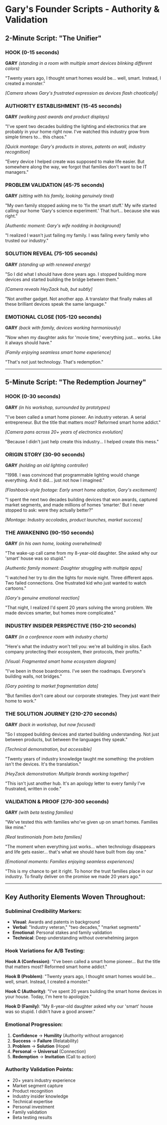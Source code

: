 # Gary's Founder Scripts - Authority & Validation

## 2-Minute Script: "The Unifier"

### HOOK (0-15 seconds)
**GARY** *(standing in a room with multiple smart devices blinking different colors)*

"Twenty years ago, I thought smart homes would be... well, smart. Instead, I created a monster."

*[Camera shows Gary's frustrated expression as devices flash chaotically]*

### AUTHORITY ESTABLISHMENT (15-45 seconds)
**GARY** *(walking past awards and product displays)*

"I've spent two decades building the lighting and electronics that are probably in your home right now. I've watched this industry grow from simple timers to... this chaos."

*[Quick montage: Gary's products in stores, patents on wall, industry recognition]*

"Every device I helped create was supposed to make life easier. But somewhere along the way, we forgot that families don't want to be IT managers."

### PROBLEM VALIDATION (45-75 seconds)
**GARY** *(sitting with his family, looking genuinely tired)*

"My own family stopped asking me to 'fix the smart stuff.' My wife started calling our home 'Gary's science experiment.' That hurt... because she was right."

*[Authentic moment: Gary's wife nodding in background]*

"I realized I wasn't just failing my family. I was failing every family who trusted our industry."

### SOLUTION REVEAL (75-105 seconds)
**GARY** *(standing up with renewed energy)*

"So I did what I should have done years ago. I stopped building more devices and started building the bridge between them."

*[Camera reveals HeyZack hub, but subtly]*

"Not another gadget. Not another app. A translator that finally makes all these brilliant devices speak the same language."

### EMOTIONAL CLOSE (105-120 seconds)
**GARY** *(back with family, devices working harmoniously)*

"Now when my daughter asks for 'movie time,' everything just... works. Like it always should have."

*[Family enjoying seamless smart home experience]*

"That's not just technology. That's redemption."

---

## 5-Minute Script: "The Redemption Journey"

### HOOK (0-30 seconds)
**GARY** *(in his workshop, surrounded by prototypes)*

"I've been called a smart home pioneer. An industry veteran. A serial entrepreneur. But the title that matters most? Reformed smart home addict."

*[Camera pans across 20+ years of electronics evolution]*

"Because I didn't just help create this industry... I helped create this mess."

### ORIGIN STORY (30-90 seconds)
**GARY** *(holding an old lighting controller)*

"1998. I was convinced that programmable lighting would change everything. And it did... just not how I imagined."

*[Flashback-style footage: Early smart home adoption, Gary's excitement]*

"I spent the next two decades building devices that won awards, captured market segments, and made millions of homes 'smarter.' But I never stopped to ask: were they actually better?"

*[Montage: Industry accolades, product launches, market success]*

### THE AWAKENING (90-150 seconds)
**GARY** *(in his own home, looking overwhelmed)*

"The wake-up call came from my 8-year-old daughter. She asked why our 'smart' house was so stupid."

*[Authentic family moment: Daughter struggling with multiple apps]*

"I watched her try to dim the lights for movie night. Three different apps. Two failed connections. One frustrated kid who just wanted to watch cartoons."

*[Gary's genuine emotional reaction]*

"That night, I realized I'd spent 20 years solving the wrong problem. We made devices smarter, but homes more complicated."

### INDUSTRY INSIDER PERSPECTIVE (150-210 seconds)
**GARY** *(in a conference room with industry charts)*

"Here's what the industry won't tell you: we're all building in silos. Each company protecting their ecosystem, their protocols, their profits."

*[Visual: Fragmented smart home ecosystem diagram]*

"I've been in those boardrooms. I've seen the roadmaps. Everyone's building walls, not bridges."

*[Gary pointing to market fragmentation data]*

"But families don't care about our corporate strategies. They just want their home to work."

### THE SOLUTION JOURNEY (210-270 seconds)
**GARY** *(back in workshop, but now focused)*

"So I stopped building devices and started building understanding. Not just between products, but between the languages they speak."

*[Technical demonstration, but accessible]*

"Twenty years of industry knowledge taught me something: the problem isn't the devices. It's the translation."

*[HeyZack demonstration: Multiple brands working together]*

"This isn't just another hub. It's an apology letter to every family I've frustrated, written in code."

### VALIDATION & PROOF (270-300 seconds)
**GARY** *(with beta testing families)*

"We've tested this with families who've given up on smart homes. Families like mine."

*[Real testimonials from beta families]*

"The moment when everything just works... when technology disappears and life gets easier... that's what we should have built from day one."

*[Emotional moments: Families enjoying seamless experiences]*

"This is my chance to get it right. To honor the trust families place in our industry. To finally deliver on the promise we made 20 years ago."

---

## Key Authority Elements Woven Throughout:

### Subliminal Credibility Markers:
- **Visual**: Awards and patents in background
- **Verbal**: "Industry veteran," "two decades," "market segments"
- **Emotional**: Personal stakes and family validation
- **Technical**: Deep understanding without overwhelming jargon

### Hook Variations for A/B Testing:

**Hook A (Confession)**: "I've been called a smart home pioneer... But the title that matters most? Reformed smart home addict."

**Hook B (Problem)**: "Twenty years ago, I thought smart homes would be... well, smart. Instead, I created a monster."

**Hook C (Authority)**: "I've spent 20 years building the smart home devices in your house. Today, I'm here to apologize."

**Hook D (Family)**: "My 8-year-old daughter asked why our 'smart' house was so stupid. I didn't have a good answer."

### Emotional Progression:
1. **Confidence** → **Humility** (Authority without arrogance)
2. **Success** → **Failure** (Relatability)
3. **Problem** → **Solution** (Hope)
4. **Personal** → **Universal** (Connection)
5. **Redemption** → **Invitation** (Call to action)

### Authority Validation Points:
- 20+ years industry experience
- Market segment capture
- Product recognition
- Industry insider knowledge
- Technical expertise
- Personal investment
- Family validation
- Beta testing results